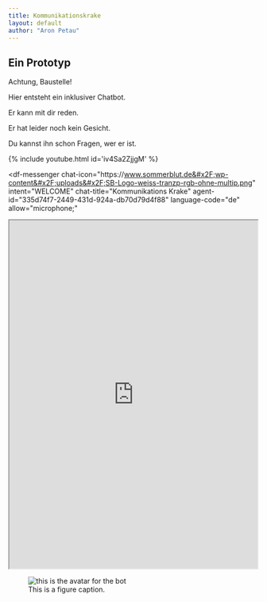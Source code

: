 ```yaml
---
title: Kommunikationskrake
layout: default
author: "Aron Petau"
---
```

## Ein Prototyp

Achtung, Baustelle!

Hier entsteht ein inklusiver Chatbot.

Er kann mit dir reden.

Er hat leider noch kein Gesicht.

Du kannst ihn schon Fragen, wer er ist.

{% include youtube.html id='iv4Sa2ZjjgM' %}

<meta name="viewport" content="width-device-width, initial-scale=1">

<style>
  df-messenger {
   --df-messenger-bot-message: #e20079;
   --df-messenger-button-titlebar-color: #e20079;
   --df-messenger-chat-background-color: #fafafa;
   --df-messenger-font-color: white;
   --df-messenger-send-icon: #e20079;
   --df-messenger-user-message: orange;
   --df-messenger-chip-border-color:#0041C2;
  }
</style>

<script src="https://www.gstatic.com/dialogflow-console/fast/messenger/bootstrap.js?v=1"></script>
<df-messenger
  chat-icon="https:&#x2F;&#x2F;www.sommerblut.de&#x2F;wp-content&#x2F;uploads&#x2F;SB-Logo-weiss-tranzp-rgb-ohne-multip.png"
  intent="WELCOME"
  chat-title="Kommunikations Krake"
  agent-id="335d74f7-2449-431d-924a-db70d79d4f88"
  language-code="de"
  allow="microphone;"
></df-messenger>

<iframe
    allow="microphone;"
    width="500"
    height="700"
    src="https://console.dialogflow.com/api-client/demo/embedded/335d74f7-2449-431d-924a-db70d79d4f88">
</iframe>


<figure>
  <img src="/assets/avatar.jpg" alt="this is the avatar for the bot">
  <figcaption>This is a figure caption.</figcaption>
</figure>
